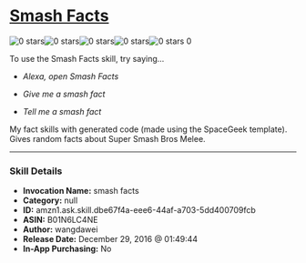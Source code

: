 # [Smash Facts](http://alexa.amazon.com/#skills/amzn1.ask.skill.dbe67f4a-eee6-44af-a703-5dd400709fcb)
![0 stars](../../images/ic_star_border_black_18dp_1x.png)![0 stars](../../images/ic_star_border_black_18dp_1x.png)![0 stars](../../images/ic_star_border_black_18dp_1x.png)![0 stars](../../images/ic_star_border_black_18dp_1x.png)![0 stars](../../images/ic_star_border_black_18dp_1x.png) 0

To use the Smash Facts skill, try saying...

* *Alexa, open Smash Facts*

* *Give me a smash fact*

* *Tell me a smash fact*

My fact skills with generated code (made using the SpaceGeek template). Gives random facts about Super Smash Bros Melee.

***

### Skill Details

* **Invocation Name:** smash facts
* **Category:** null
* **ID:** amzn1.ask.skill.dbe67f4a-eee6-44af-a703-5dd400709fcb
* **ASIN:** B01N6LC4NE
* **Author:** wangdawei
* **Release Date:** December 29, 2016 @ 01:49:44
* **In-App Purchasing:** No
